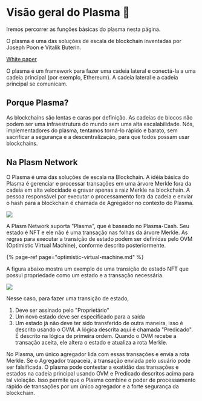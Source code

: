 # Visão geral do Plasma 🔮

Iremos percorrer as funções básicas do plasma nesta página.

O plasma é uma das soluções de escala de blockchain inventadas por Joseph Poon e Vitalik Buterin.
 

[White paper](https://plasma.io/plasma.pdf)

O plasma é um framework para fazer uma cadeia lateral e conectá-la a uma cadeia principal \(por exemplo, Ethereum\). A cadeia lateral e a cadeia principal se comunicam.


## Porque Plasma?

As blockchains são lentas e caras por definição. As cadeias de blocos não podem ser uma infraestrutura do mundo sem uma alta escalabilidade. Nós, implementadores do plasma, tentamos torná-lo rápido e barato, sem sacrificar a segurança e a descentralização, para que todos possam usar blockchains.

## Na Plasm Network

O Plasma é uma das soluções de escala na Blockchain. A idéia básica do Plasma é gerenciar e processar transações em uma árvore Merkle fora da cadeia em alta velocidade e gravar apenas a raiz Merkle na blockchain. A pessoa responsável por executar o processamento fora da cadeia e enviar o hash para a blockchain é chamada de Agregador no contexto do Plasma.

![](../.gitbook/assets/sukurnshotto-2020-05-31-183650png.png)

A Plasm Network suporta "Plasma", que é baseado no Plasma-Cash. Seu estado é NFT e ele não é uma transação nas folhas da árvore Merkle. As regras para executar a transição de estado podem ser definidas pelo OVM \(Optimistic Virtual Machine\), conforme descrito posteriormente. 

{% page-ref page="optimistic-virtual-machine.md" %}

A figura abaixo mostra um exemplo de uma transição de estado NFT que possui propriedade como um estado e a transação necessária.

![](../.gitbook/assets/sukurnshotto-2020-05-31-183843png.png)

Nesse caso, para fazer uma transição de estado, 

1. Deve ser assinado pelo "Proprietário"   
2. Um novo estado deve ser especificado para a saída
3. Um estado já não deve ter sido transferido de outra maneira, isso é descrito usando o OVM. A lógica descrita aqui é chamada "Predicado". É descrito na lógica de primeira ordem. Quando o OVM recebe a transação aceita, ele altera o estado e atualiza a rota Merkle.

No Plasma, um único agregador lida com essas transações e envia a rota Merkle. Se o Agregador trapaceia, a transação enviada pelo usuário pode ser falsificada. O plasma pode contestar a exatidão das transações e estados na cadeia principal usando OVM e Predicado descritos acima para tal violação. Isso permite que o Plasma combine o poder de processamento rápido de transações por um único agregador e a forte segurança da blockchain. 


